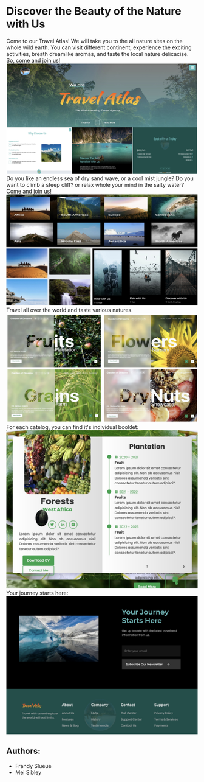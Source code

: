 # Discover the Beauty of the Nature with Us
Come to our Travel Atlas! We will take you to the all nature sites on the whole wild earth. You can visit different continent, experience the exciting activities, breath dreamlike aromas, and taste the local nature delicacise. So, come and join us!
![Alt text](about-1.jpeg)
Do you like an endless sea of dry sand wave, or a cool mist jungle? Do you want to climb a steep cliff? or relax whole your mind in the salty water? Come and join us!
![Alt text](destination.jpeg)
Travel all over the world and taste various natures.
![Alt text](B445F7C6-AB8C-40C2-8125-D51850439044_1_201_a-1.jpeg)
For each catelog, you can find it's individual booklet:
![Alt text](booklet1.jpeg)
Your journey starts here:
![Alt text](<journey starts.jpeg>)
## Authors:
- Frandy Slueue
- Mei Sibley

